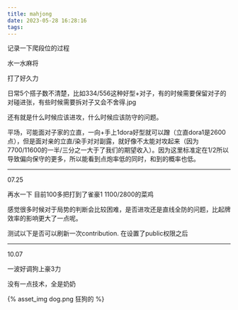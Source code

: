 ```yaml
---
title: mahjong
date: 2023-05-28 16:28:16
tags:
---
```


记录一下爬段位的过程

<!-- more -->

水一水麻将

打了好久力

日常5个搭子数不清楚，比如334/556这种好型+对子，有的时候需要保留对子的对碰进张，有些时候需要拆对子又会不舍得.jpg

还有就是什么时候应该进攻，什么时候应该防守的问题。

平场，可能面对子家的立直，一向+手上1dora好型就可以蹭（立直dora1是2600点），但是面对亲的立直/染手对对副露，就好像不太能对攻起来（因为7700/11600的一半/三分之一大于了我们的期望收入）。因为这里标准定在1/2所以导致偏向保守的更多，所以能看到点炮率低的同时，和到的概率也低。


---
07.25

再水一下 目前100多把打到了雀豪1 1100/2800的菜鸡

感觉很多时候对于局势的判断会比较困难，是否进攻还是直线全防的问题，比起牌效率的影响更大了一点呢。

测试以下是否可以刷新一次contribution. 在设置了public权限之后

---
10.07

一波好调狗上豪3力

没有一点技术，全是奶奶

{% asset_img dog.png 狂狗的 %}